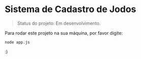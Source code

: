 # Sistema de Cadastro de Jodos

> Status do projeto: Em desenvolvimento.

Para rodar este projeto na sua máquina, por favor digite:

```
node app.js
```
:)